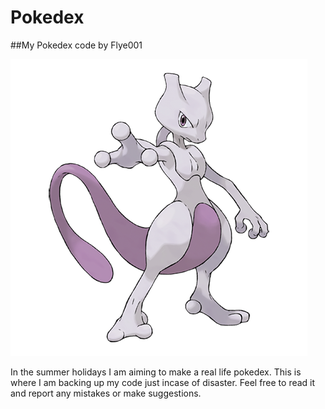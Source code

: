 # Pokedex
##My Pokedex code by Flye001

![pokeball](pokes/mewtwo.png)

In the summer holidays I am aiming to make a real life pokedex. 
This is where I am backing up my code just incase of disaster.
Feel free to read it and report any mistakes or make suggestions.
